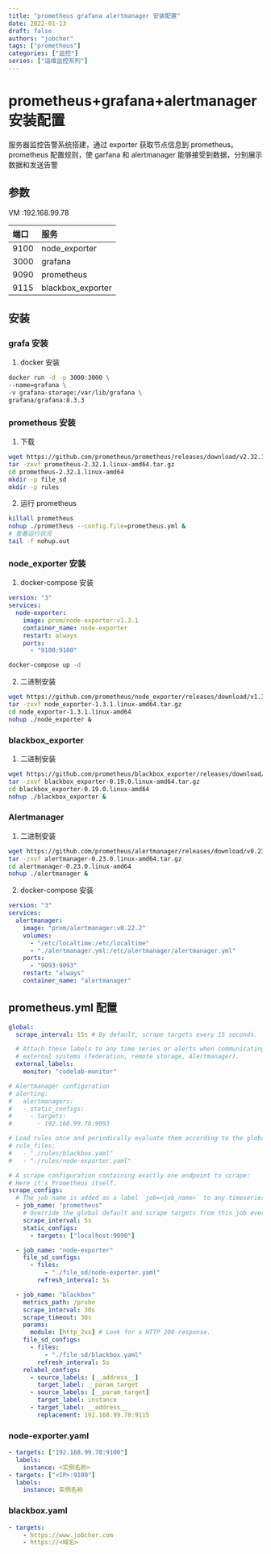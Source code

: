 ```yaml
---
title: "prometheus grafana alertmanager 安装配置"
date: 2022-01-13
draft: false
authors: "jobcher"
tags: ["prometheus"]
categories: ["监控"]
series: ["运维监控系列"]
---
```


# prometheus+grafana+alertmanager 安装配置

服务器监控告警系统搭建，通过 exporter 获取节点信息到 prometheus。prometheus 配置规则，使 garfana 和 alertmanager 能够接受到数据，分别展示数据和发送告警

## 参数

VM :192.168.99.78

| 端口 | 服务              |
| :--- | :---------------- |
| 9100 | node_exporter     |
| 3000 | grafana           |
| 9090 | prometheus        |
| 9115 | blackbox_exporter |

## 安装

### grafa 安装

1. docker 安装

```sh
docker run -d -p 3000:3000 \
--name=grafana \
-v grafana-storage:/var/lib/grafana \
grafana/grafana:8.3.3
```

### prometheus 安装

1. 下载

```sh
wget https://github.com/prometheus/prometheus/releases/download/v2.32.1/prometheus-2.32.1.linux-amd64.tar.gz
tar -zxvf prometheus-2.32.1.linux-amd64.tar.gz
cd prometheus-2.32.1.linux-amd64
mkdir -p file_sd
mkdir -p rules
```

2. 运行 prometheus

```sh
killall prometheus
nohup ./prometheus --config.file=prometheus.yml &
# 查看运行状况
tail -f nohup.out
```

### node_exporter 安装

1. docker-compose 安装

```yml
version: "3"
services:
  node-exporter:
    image: prom/node-exporter:v1.3.1
    container_name: node-exporter
    restart: always
    ports:
      - "9100:9100"
```

```sh
docker-compose up -d
```

2. 二进制安装

```sh
wget https://github.com/prometheus/node_exporter/releases/download/v1.3.1/node_exporter-1.3.1.linux-amd64.tar.gz
tar -zxvf node_exporter-1.3.1.linux-amd64.tar.gz
cd node_exporter-1.3.1.linux-amd64
nohup ./node_exporter &
```

### blackbox_exporter

1. 二进制安装

```sh
wget https://github.com/prometheus/blackbox_exporter/releases/download/v0.19.0/blackbox_exporter-0.19.0.linux-amd64.tar.gz
tar -zxvf blackbox_exporter-0.19.0.linux-amd64.tar.gz
cd blackbox_exporter-0.19.0.linux-amd64
nohup ./blackbox_exporter &
```

### Alertmanager

1. 二进制安装

```sh
wget https://github.com/prometheus/alertmanager/releases/download/v0.23.0/alertmanager-0.23.0.linux-amd64.tar.gz
tar -zxvf alertmanager-0.23.0.linux-amd64.tar.gz
cd alertmanager-0.23.0.linux-amd64
nohup ./alertmanager &
```

2. docker-compose 安装

```yaml
version: "3"
services:
  alertmanager:
    image: "prom/alertmanager:v0.22.2"
    volumes:
      - "/etc/localtime:/etc/localtime"
      - "./alertmanager.yml:/etc/alertmanager/alertmanager.yml"
    ports:
      - "9093:9093"
    restart: "always"
    container_name: "alertmanager"
```

## prometheus.yml 配置

```yaml
global:
  scrape_interval: 15s # By default, scrape targets every 15 seconds.

  # Attach these labels to any time series or alerts when communicating with
  # external systems (federation, remote storage, Alertmanager).
  external_labels:
    monitor: "codelab-monitor"

# Alertmanager configuration
# alerting:
#   alertmanagers:
#   - static_configs:
#     - targets:
#       - 192.168.99.78:9093

# Load rules once and periodically evaluate them according to the global 'evaluation_interval'.
# rule_files:
#   - "./rules/blackbox.yaml"
#   - "./rules/node-exporter.yaml"

# A scrape configuration containing exactly one endpoint to scrape:
# Here it's Prometheus itself.
scrape_configs:
  # The job name is added as a label `job=<job_name>` to any timeseries scraped from this config.
  - job_name: "prometheus"
    # Override the global default and scrape targets from this job every 5 seconds.
    scrape_interval: 5s
    static_configs:
      - targets: ["localhost:9090"]

  - job_name: "node-exporter"
    file_sd_configs:
      - files:
          - "./file_sd/node-exporter.yaml"
        refresh_interval: 5s

  - job_name: "blackbox"
    metrics_path: /probe
    scrape_interval: 30s
    scrape_timeout: 30s
    params:
      module: [http_2xx] # Look for a HTTP 200 response.
    file_sd_configs:
      - files:
          - "./file_sd/blackbox.yaml"
        refresh_interval: 5s
    relabel_configs:
      - source_labels: [__address__]
        target_label: __param_target
      - source_labels: [__param_target]
        target_label: instance
      - target_label: __address__
        replacement: 192.168.99.78:9115
```

### node-exporter.yaml

```yaml
- targets: ["192.168.99.78:9100"]
  labels:
    instance: <实例名称>
- targets: ["<IP>:9100"]
  labels:
    instance: 实例名称
```

### blackbox.yaml

```yaml
- targets:
    - https://www.jobcher.com
    - https://<域名>
```
